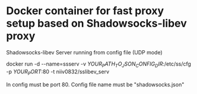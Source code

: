 # Docker container for fast proxy setup based on Shadowsocks-libev proxy
Shadowsocks-libev Server running from config file (UDP mode)

docker run -d --name=ssserv -v $YOUR_PATH_TO_JSON_CONFIG_DIR$:/etc/ss/cfg -p $YOUR_PORT$:80 -t niiv0832/sslibev_serv

In config must be port 80. Config file name must be "shadowsocks.json"
